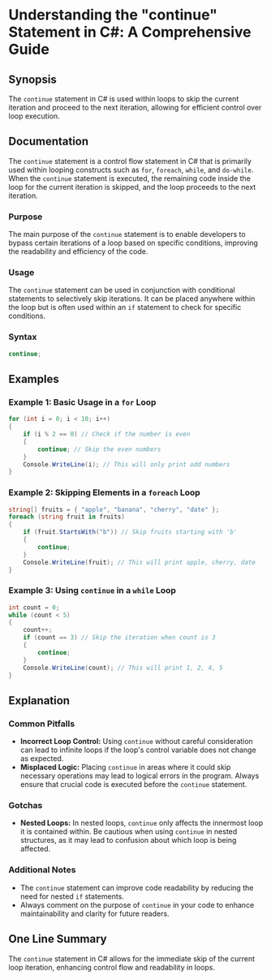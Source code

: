 <!--
Meta Description: # Understanding the "continue" Statement in C#: A Comprehensive Guide ## Synopsis The `continue` statement in C# is used within loops to skip the curr...
Meta Keywords: continue, loop, statement, skip, iteration
-->

# Understanding the "continue" Statement in C#: A Comprehensive Guide

## Synopsis
The `continue` statement in C# is used within loops to skip the current iteration and proceed to the next iteration, allowing for efficient control over loop execution.

## Documentation
The `continue` statement is a control flow statement in C# that is primarily used within looping constructs such as `for`, `foreach`, `while`, and `do-while`. When the `continue` statement is executed, the remaining code inside the loop for the current iteration is skipped, and the loop proceeds to the next iteration. 

### Purpose
The main purpose of the `continue` statement is to enable developers to bypass certain iterations of a loop based on specific conditions, improving the readability and efficiency of the code.

### Usage
The `continue` statement can be used in conjunction with conditional statements to selectively skip iterations. It can be placed anywhere within the loop but is often used within an `if` statement to check for specific conditions.

### Syntax
```csharp
continue;
```

## Examples
### Example 1: Basic Usage in a `for` Loop
```csharp
for (int i = 0; i < 10; i++)
{
    if (i % 2 == 0) // Check if the number is even
    {
        continue; // Skip the even numbers
    }
    Console.WriteLine(i); // This will only print odd numbers
}
```

### Example 2: Skipping Elements in a `foreach` Loop
```csharp
string[] fruits = { "apple", "banana", "cherry", "date" };
foreach (string fruit in fruits)
{
    if (fruit.StartsWith("b")) // Skip fruits starting with 'b'
    {
        continue;
    }
    Console.WriteLine(fruit); // This will print apple, cherry, date
}
```

### Example 3: Using `continue` in a `while` Loop
```csharp
int count = 0;
while (count < 5)
{
    count++;
    if (count == 3) // Skip the iteration when count is 3
    {
        continue;
    }
    Console.WriteLine(count); // This will print 1, 2, 4, 5
}
```

## Explanation
### Common Pitfalls
- **Incorrect Loop Control:** Using `continue` without careful consideration can lead to infinite loops if the loop's control variable does not change as expected.
- **Misplaced Logic:** Placing `continue` in areas where it could skip necessary operations may lead to logical errors in the program. Always ensure that crucial code is executed before the `continue` statement.

### Gotchas
- **Nested Loops:** In nested loops, `continue` only affects the innermost loop it is contained within. Be cautious when using `continue` in nested structures, as it may lead to confusion about which loop is being affected.
  
### Additional Notes
- The `continue` statement can improve code readability by reducing the need for nested `if` statements.
- Always comment on the purpose of `continue` in your code to enhance maintainability and clarity for future readers.

## One Line Summary
The `continue` statement in C# allows for the immediate skip of the current loop iteration, enhancing control flow and readability in loops.